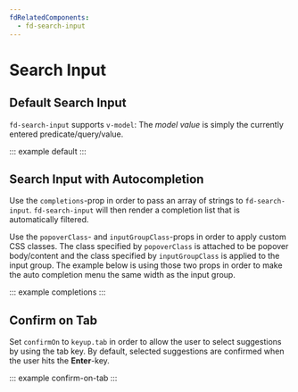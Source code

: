 ```yaml
---
fdRelatedComponents:
  - fd-search-input
---
```


# Search Input

## Default Search Input

`fd-search-input` supports `v-model`: The *model value* is simply the currently entered predicate/query/value.

::: example default
:::

## Search Input with Autocompletion

Use the `completions`-prop in order to pass an array of strings to `fd-search-input`. `fd-search-input` will then render a completion list that is automatically filtered.

<tip>

Use the `popoverClass`- and `inputGroupClass`-props in order to apply custom CSS classes. The class specified by `popoverClass` is attached to be popover body/content and the class specified by `inputGroupClass` is applied to the input group. The example below is using those two props in order to make the auto completion menu the same width as the input group.

</tip>

::: example completions
:::

## Confirm on Tab

<tip>

Set `confirmOn` to `keyup.tab` in order to allow the user to select suggestions by using the tab key. By default, selected suggestions are confirmed when the user hits the **Enter**-key.

</tip>

::: example confirm-on-tab
:::

